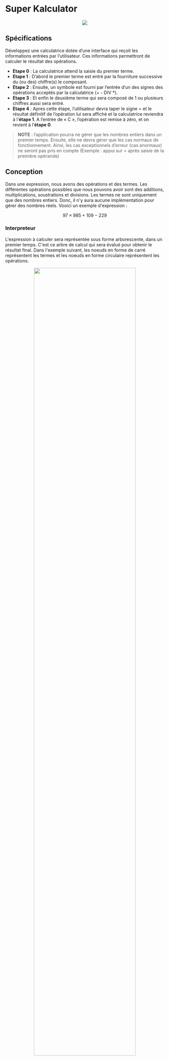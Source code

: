 # Super Kalculator

<div align="center">

![](./images/suko_screenshot.png)

</div>

## Spécifications
Développez une calculatrice dotée d’une interface qui reçoit les informations entrées par l’utilisateur. Ces informations permettront de calculer le résultat des opérations.

- **Etape 0** : La calculatrice attend la saisie du premier terme.
- **Etape 1** : D’abord le premier terme est entré par la fourniture successive du (ou des) chiffre(s) le composant.
- **Etape 2** : Ensuite, un symbole est fourni par l’entrée d’un des signes des opérations acceptés par la calculatrice (+ -  DIV *).
- **Etape 3** : Et enfin le deuxième terme qui sera composé de 1 ou plusieurs chiffres aussi sera entré.
- **Etape 4** : Apres cette étape, l’utilisateur devra taper le signe = et le résultat définitif de l’opération lui sera affiché et la calculatrice reviendra à l’**étape 1**.
A l’entrée de « C », l’opération est remise à zéro, et on revient à l’**étape 0**.

> **NOTE** : l’application pourra ne gérer que les nombres entiers dans un premier temps. Ensuite, elle ne devra gérer que les cas normaux de fonctionnement. Ainsi, les cas exceptionnels d’erreur (cas anormaux) ne seront pas pris en compte (Exemple : appui sur = après saisie de la première opérande)

## Conception
Dans une expression, nous avons des opérations et des termes. Les différentes opérations possibles
que nous pouvons avoir sont des additions, multiplications, soustrations et divisions. Les termes
ne sont uniquement que des nombres entiers. Donc, il n'y aura aucune implémentation pour gérer
des nombres réels. Vooici un exemple d'expression :

$$
97 \times 985 + 109 - 229
$$

### Interpreteur
L'expression à calculer sera représentée sous forme arborescente, dans un premier temps. C'est ce
arbre de calcul qui sera évalué pour obtenir le résultat final. Dans l'exemple
suivant, les noeuds en forme de carré représentent les termes et les noeuds en forme circulaire
représentent les opérations.

<div align="center">
	<img src="./images/tree_calculus.png" width="80%" height="80%"/>
<p>

*Figure 01* : Exemple d'un arbre de calcul.

</p>
<br/>

</div>

- Les noeuds en forme de carré représentent les noeud terminaux.
- Les noeuds en forme circulaire représentent les noeud non-terminaux.

Pour parvenir à obtenir ce modèle d'arbre, nous allons utiliser le design pattern **interpreter**.
Voici donc le diagramme des classes modélisant cet arbre :

<div align="center">
	<img src="./images/interpreter.png" width="90%" height="90%"/>
<p>

*Figure 02* : Diagramme des classes du modèle interpreteur.

</p>
<br/>

</div>

- Les noeuds terminaux seront représentés par les instances de la classe `TerminalExpression`;
- Les noeuds non-terminaux sont représentés par les instances de la classe `NonTerminalExpression`;
- Le contexte `Context` encapsule la liste des variables de l'expression mappées leurs valeurs
respectives;

Le modèle interpreter permet de définir une expression en fonction des variables qu'on peut
renseigner avec leurs valeurs respectives. Ces variables sont représentées par des noeuds
terminaux.

Par contre, ce modèle ne permet pas d'implémenter l'analyseur qui permettra de construire
l'arbre de calcul. Ce qui fsera l'objet de la sous-section suivante.


### Analyseur
Dans cette étape de conception, nous allons mettre en place l'analyseur qui va nous permettre
de construire l'arbre du modèle interpreter à partir de l'expression reçue sous forme chaine de
caractères.

L'expression reçue étant sous forme de chaine de caractères, on aura besoin de faire une chaine
de traitement à effectuer sur ce dernier celle-ci afin d'obtenir l'arbre de calcul résultant.
C'est cette chaine de traitement qui constitue l'analyseur. Voici la chaine de traitement
proposée :

<div align="center">
	<img src="./images/pipeline.png" width="90%" height="90%"/>
<p>

*Figure 03* : Pipeline de l'analyse et construction de l'arbre de calcul.

</p>
<br/>

</div>

Il y a juste deux étapes de traitement.

Pour élaborer cette chaine de traitement, nous allons utiliser le design pattern **pipeline**.
Ce modèle de conception permet de définir une chaine de responsabilité (processus)
destiné à s'exécuter de façon séquentielle : l'une après l'autre. Voici donc le diagramme
des classes modélisant cette chaine de traitement :


<div align="center">
	<img src="./images/analyser.png" width="90%" height="90%"/>
<p>

*Figure 04* : Diagramme des classes de l'analyseur.

</p>
<br/>

</div>

Après l'implémentation, on pourra écrire le code suivant pour initialiser l'analyseur.

```java
Pipeline<String, Expression> analyser = null;
analyser = new Pipeline<>(new Preprocess(...)).addHandler(new TreeBuilder(...));

```

Et pour une expression bien définit sous forme chaine de caractères, on pourra faire comme suit :

```java
Expression treeRoot = analyser.execute("a * b + c - d");

```

`treeRoot` sera donc le noeud racine de l'arbre de calcul résultant de l'expression `a * b + c - d`
.

### Instance de calculatrice
Ici, il s'agira de "builder" une instance de la calculatrice (`Calculator`) muni de son analyseur.
Pour cela nous allons utiliser le pattern **Builder** pour élaboler le programme qui va nous
permettre de construire une instance de notre calculatrice. Voici sont diagramme des classes :



<div align="center">
	<img src="./images/analyser.png" width="90%" height="90%"/>
<p>

*Figure 04* : Diagramme des classes du buildeur d'un objet `Calculator`.

</p>
<br/>

</div>





## Implémentation

### Construction d'une calculatrice

```java
Builder<Calculator> b = new CalculatorBuilder();
Director director = new Director(b);
director.makeBuild();
Calculator calc = b.getResult();
```

### Définition du contexte

```java
// instantiate the context
Context ctx = new Context();

ctx.assign("alpha", 8);
ctx.assign("x1", 0);
ctx.assign("x2", 12);
ctx.assign("x3", 10);
ctx.assign("x4", 65);
ctx.assign("x5", 32);
ctx.assign("x6", 10);

```

### Expression à évaluer

```java
calc.setExpression("alpha + x2 * x3 - x4 * x4 + x4 * (x1 + alpha) + x5 / (x3 * x2)");
calc.setContext(ctx);

System.out.println(ctx);
System.out.println("Expression = " + calc.getExpression());
```

![](./images/output01.png)


### Evaluation de l'expression

```java

try {
	Double result = calc.evaluate();
	System.out.println("Result = " + result.intValue());
} catch (SemanticError e) {
	System.out.println("SemanticError: \t" + e);
} catch (Exception e) {
	e.printStackTrace();
}

```

![](./images/output02.png)
